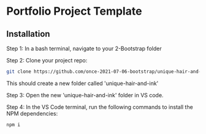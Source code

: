 # Portfolio Project Template


## Installation

Step 1: In a bash terminal, navigate to your 2-Bootstrap folder

Step 2: Clone your project repo:

```sh
git clone https://github.com/once-2021-07-06-bootstrap/unique-hair-and-ink.git
```
This should create a new folder called 'unique-hair-and-ink'

Step 3: Open the new 'unique-hair-and-ink' folder in VS code.

Step 4: In the VS Code terminal, run the following commands to install the NPM dependencies:


```sh
npm i
```

